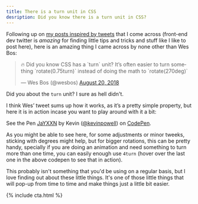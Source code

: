 ```yaml
---
title: There is a turn unit in CSS
desription: Did you know there is a turn unit in CSS?
---
```


Following up on [my posts inspired by tweets](/a-cool-trick-for-checking-for-alt-attribute) that I come across (front-end dev twitter is *amazing* for finding little tips and tricks and stuff like I like to post here), here is an amazing thing I came across by none other than Wes Bos:

<blockquote class="twitter-tweet" data-lang="en"><p lang="en" dir="ltr">🔥 Did you know CSS has a `turn` unit? It’s often easier to turn something `rotate(0.75turn)` instead of doing the math to `rotate(270deg)`</p>&mdash; Wes Bos (@wesbos) <a href="https://twitter.com/wesbos/status/1031644788095942658?ref_src=twsrc%5Etfw">August 20, 2018</a></blockquote>
<script async src="https://platform.twitter.com/widgets.js" charset="utf-8"></script>

<!--more-->

Did you about the `turn` unit? I sure as hell didn't.

I think Wes’ tweet sums up how it works, as it’s a pretty simple property, but here it is in action incase you want to play around with it a bit:

<p data-height="265" data-theme-id="0" data-slug-hash="JaYXXN" data-default-tab="css,result" data-user="kevinpowell" data-pen-title="JaYXXN" class="codepen">See the Pen <a href="https://codepen.io/kevinpowell/pen/JaYXXN/">JaYXXN</a> by Kevin (<a href="https://codepen.io/kevinpowell">@kevinpowell</a>) on <a href="https://codepen.io">CodePen</a>.</p>
<script async src="https://static.codepen.io/assets/embed/ei.js"></script>

As you might be able to see here, for some adjustments or minor tweeks, sticking with degrees might help, but for bigger rotations, this can be pretty handy, specially if you are doing an animation and need something to turn more than one time, you can easily enough use `4turn` (hover over the last one in the above codepen to see that in action). 

This probably isn't something that you'd be using on a regular basis, but I love finding out about these little things. It's one of those little things that will pop-up from time to time and make things just a little bit easier.

{% include cta.html %}
